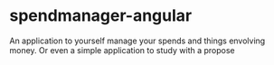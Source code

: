 # spendmanager-angular
An application to yourself manage your spends and things envolving money. Or even a simple application to study with a propose
